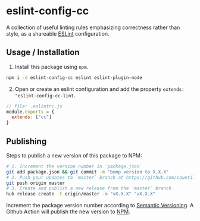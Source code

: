 # eslint-config-cc

A collection of useful linting rules emphasizing correctness rather than style,
as a shareable [ESLint](https://eslint.org/) configuration.

## Usage / Installation

1) Install this package using `npm`.

```sh
npm i -d eslint-config-cc eslint eslint-plugin-node
```

2) Open or create an eslint configuration and add the property `extends: "eslint-config-cc-lint`.

```js
// file: .eslintrc.js
module.exports = {
  extends: ["cc"]
}
```

## Publishing

Steps to publish a new version of this package to NPM:

```sh
# 1. Increment the version number in `package.json`
git add package.json && git commit -m "bump version to X.X.X"
# 2. Push your updates to `master` branch at https://github.com/couetilc/eslint-config-cc
git push origin master
# 3. Create and publish a new release from the `master` branch
hub release create -t origin/master -m "vX.X.X" "vX.X.X"
```

Increment the package version number according to [Semantic Versioning](https://semver.org/).
A Github Action will publish the new version to [NPM](https://www.npmjs.com/package/eslint-config-cc-lint).
